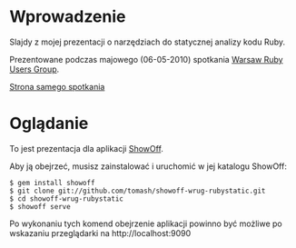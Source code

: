 # Wprowadzenie

Slajdy z mojej prezentacji o narzędziach do statycznej analizy kodu Ruby.

Prezentowane podczas majowego (06-05-2010) spotkania [Warsaw Ruby Users Group](http://wrug.eu). 

[Strona samego spotkania](http://wrug.eu/2010/4/29/2010-05-spotkanie-majowe)

# Oglądanie

To jest prezentacja dla aplikacji [ShowOff](http://github.com/schacon/showoff).

Aby ją obejrzeć, musisz zainstalować i uruchomić w jej katalogu ShowOff: 

    $ gem install showoff
    $ git clone git://github.com/tomash/showoff-wrug-rubystatic.git
    $ cd showoff-wrug-rubystatic
    $ showoff serve

Po wykonaniu tych komend obejrzenie aplikacji powinno być możliwe po wskazaniu przeglądarki na http://localhost:9090
